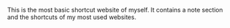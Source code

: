 This is the most basic shortcut website of myself. It contains a note section and the shortcuts of my most used websites.
